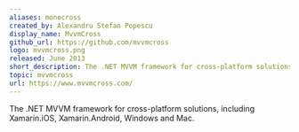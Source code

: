 ```yaml
---
aliases: monocross
created_by: Alexandru Stefan Popescu
display_name: MvvmCross
github_url: https://github.com/mvvmcross
logo: mvvmcross.png
released: June 2013
short_description: The .NET MVVM framework for cross-platform solutions, including Xamarin.iOS, Xamarin.Android, Windows and Mac.
topic: mvvmcross
url: https://www.mvvmcross.com/
---
```

The .NET MVVM framework for cross-platform solutions, including Xamarin.iOS, Xamarin.Android, Windows and Mac.